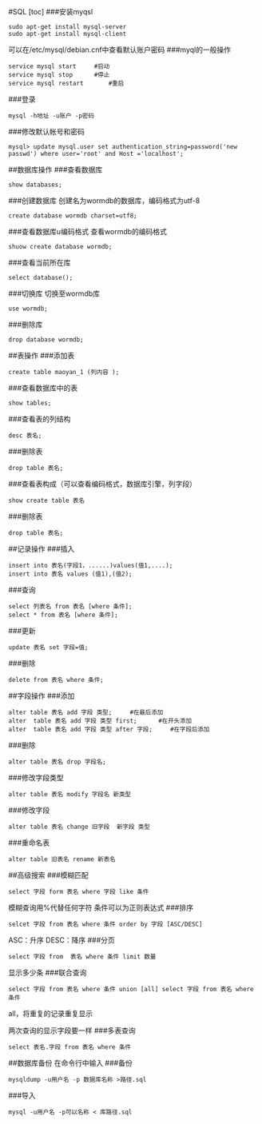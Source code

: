 #SQL
[toc]
###安装myqsl
~~~
sudo apt-get install mysql-server
sudo apt-get install mysql-client
~~~
可以在/etc/mysql/debian.cnf中查看默认账户密码
###myql的一般操作
~~~
service mysql start     #启动
service mysql stop      #停止
service mysql restart       #重启
~~~
###登录
~~~
mysql -h地址 -u账户 -p密码
~~~
###修改默认帐号和密码
~~~
mysql> update mysql.user set authentication_string=password('new passwd') where user='root' and Host ='localhost';
~~~
##数据库操作
###查看数据库
~~~
show databases;
~~~
###创建数据库
创建名为wormdb的数据库，编码格式为utf-8
~~~
create database wormdb charset=utf8;
~~~
###查看数据库u编码格式
查看wormdb的编码格式
~~~
shuow create database wormdb;
~~~
###查看当前所在库
~~~
select database();
~~~
###切换库
切换至wormdb库
~~~
use wormdb;
~~~
###删除库
~~~
drop database wormdb;
~~~
##表操作
###添加表

~~~
create table maoyan_1 (列内容 );
~~~
###查看数据库中的表
~~~
show tables;
~~~
###查看表的列结构
~~~
desc 表名;
~~~
###删除表
~~~
drop table 表名;
~~~
###查看表构成（可以查看编码格式，数据库引擎，列字段）
~~~
show create table 表名
~~~
###删除表
~~~
drop table 表名;
~~~
##记录操作
###插入
~~~
insert into 表名(字段1，......)values(值1,....);
insert into 表名 values (值1),(值2);
~~~
###查询
~~~
select 列表名 from 表名 [where 条件];
select * from 表名 [where 条件];
~~~
###更新
~~~
update 表名 set 字段=值;
~~~
###删除
~~~
delete from 表名 where 条件;
~~~
##字段操作
###添加
~~~
alter table 表名 add 字段 类型;     #在最后添加
alter  table 表名 add 字段 类型 first;      #在开头添加
alter  table 表名 add 字段 类型 after 字段;     #在字段后添加
~~~
###删除
~~~
alter table 表名 drop 字段名;
~~~
###修改字段类型
~~~
alter table 表名 modify 字段名 新类型
~~~
###修改字段
~~~
alter table 表名 change 旧字段  新字段 类型
~~~
###重命名表
~~~
alter table 旧表名 rename 新表名
~~~
##高级搜索
###模糊匹配
~~~
select 字段 form 表名 where 字段 like 条件
~~~
模糊查询用%代替任何字符
条件可以为正则表达式
###排序
~~~
selcet 字段 from 表名 where 条件 order by 字段 [ASC/DESC]
~~~
ASC：升序
DESC：降序
###分页
~~~
select 字段 from  表名 where 条件 limit 数量
~~~
显示多少条
###联合查询
~~~
select 字段 from 表名 where 条件 union [all] select 字段 from 表名 where 条件
~~~
all，将重复的记录重复显示

两次查询的显示字段要一样
###多表查询
~~~
select 表名.字段 from 表名 where 条件
~~~
##数据库备份
在命令行中输入
###备份
~~~
mysqldump -u用户名 -p 数据库名称 >路径.sql
~~~
###导入
~~~
mysql -u用户名 -p可以名称 < 库路径.sql
~~~
